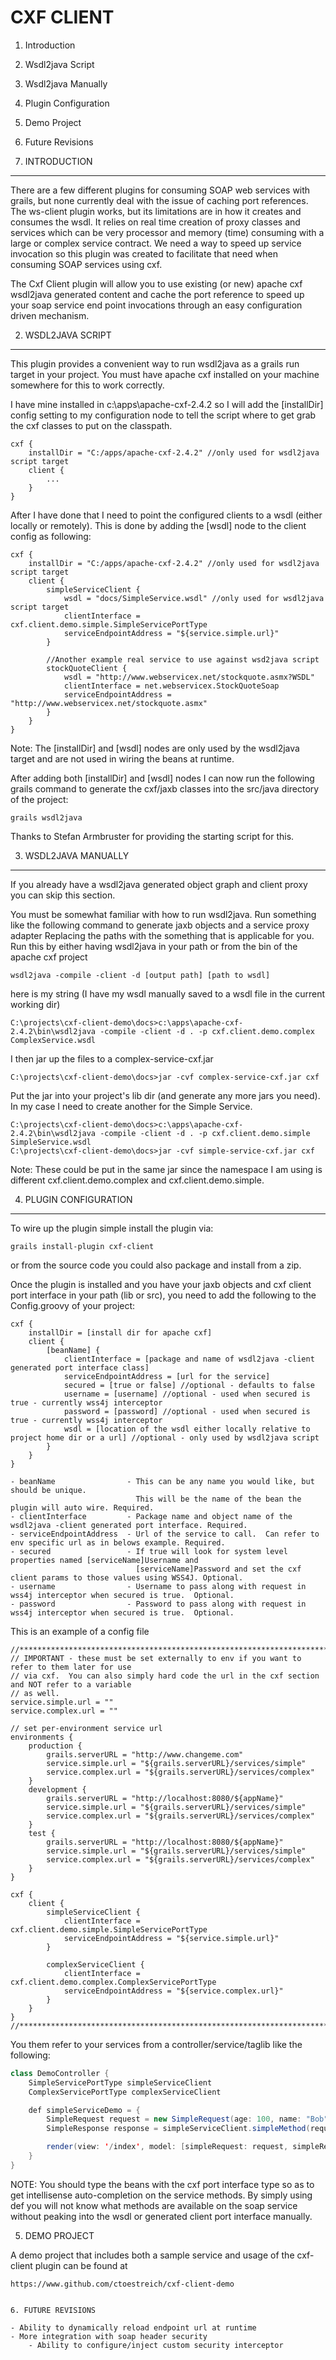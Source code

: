 CXF CLIENT
======

1. Introduction
2. Wsdl2java Script
3. Wsdl2java Manually
4. Plugin Configuration
5. Demo Project
6. Future Revisions


1. INTRODUCTION
---------------

There are a few different plugins for consuming SOAP web services with grails, but none currently deal with the issue of caching port references.  The ws-client plugin works, but its limitations are in how it creates and consumes the wsdl.  It relies on real time creation of proxy classes and services which can be very processor and memory (time) consuming with a large or complex service contract.  We need a way to speed up service invocation so this plugin was created to facilitate that need when consuming SOAP services using cxf.

The Cxf Client plugin will allow you to use existing (or new) apache cxf wsdl2java generated content and cache the port reference to speed up your soap service end point invocations through an easy configuration driven mechanism.


2. WSDL2JAVA SCRIPT
---------------

This plugin provides a convenient way to run wsdl2java as a grails run target in your project.  You must have apache cxf installed on your machine somewhere for this to work correctly.

I have mine installed in c:\apps\apache-cxf-2.4.2 so I will add the [installDir] config setting to my configuration node to tell the script where to get grab the cxf classes to put on the classpath.

    cxf {
        installDir = "C:/apps/apache-cxf-2.4.2" //only used for wsdl2java script target
        client {
            ...
        }
    }

After I have done that I need to point the configured clients to a wsdl (either locally or remotely).  This is done by adding the [wsdl] node to the client config as following:


    cxf {
        installDir = "C:/apps/apache-cxf-2.4.2" //only used for wsdl2java script target
        client {
            simpleServiceClient {
                wsdl = "docs/SimpleService.wsdl" //only used for wsdl2java script target
                clientInterface = cxf.client.demo.simple.SimpleServicePortType
                serviceEndpointAddress = "${service.simple.url}"
            }

            //Another example real service to use against wsd2java script
            stockQuoteClient {
                wsdl = "http://www.webservicex.net/stockquote.asmx?WSDL"
                clientInterface = net.webservicex.StockQuoteSoap
                serviceEndpointAddress = "http://www.webservicex.net/stockquote.asmx"
            }
        }
    }

Note: The [installDir] and [wsdl] nodes are only used by the wsdl2java target and are not used in wiring the beans at runtime.

After adding both [installDir] and [wsdl] nodes I can now run the following grails command to generate the cxf/jaxb classes into the src/java directory of the project:

    grails wsdl2java

Thanks to Stefan Armbruster for providing the starting script for this.


3. WSDL2JAVA MANUALLY
----------------

If you already have a wsdl2java generated object graph and client proxy you can skip this section.

You must be somewhat familiar with how to run wsdl2java.  Run something like the following command to generate jaxb objects and a service proxy adapter Replacing the paths with the something that is applicable for you.  Run this by either having wsdl2java in your path or from the bin of the apache cxf project

    wsdl2java -compile -client -d [output path] [path to wsdl]

here is my string (I have my wsdl manually saved to a wsdl file in the current working dir)

    C:\projects\cxf-client-demo\docs>c:\apps\apache-cxf-2.4.2\bin\wsdl2java -compile -client -d . -p cxf.client.demo.complex ComplexService.wsdl

I then jar up the files to a complex-service-cxf.jar

    C:\projects\cxf-client-demo\docs>jar -cvf complex-service-cxf.jar cxf

Put the jar into your project's lib dir (and generate any more jars you need).  In my case I need to create another for the Simple Service.

    C:\projects\cxf-client-demo\docs>c:\apps\apache-cxf-2.4.2\bin\wsdl2java -compile -client -d . -p cxf.client.demo.simple SimpleService.wsdl
    C:\projects\cxf-client-demo\docs>jar -cvf simple-service-cxf.jar cxf

Note: These could be put in the same jar since the namespace I am using is different cxf.client.demo.complex and cxf.client.demo.simple.


4. PLUGIN CONFIGURATION
----------------

To wire up the plugin simple install the plugin via:

    grails install-plugin cxf-client

or from the source code you could also package and install from a zip.

Once the plugin is installed and you have your jaxb objects and cxf client port interface in your path (lib or src), you need to add the following to the Config.groovy of your project:

    cxf {
        installDir = [install dir for apache cxf]
        client {
            [beanName] {
                clientInterface = [package and name of wsdl2java -client generated port interface class]
                serviceEndpointAddress = [url for the service]
                secured = [true or false] //optional - defaults to false
                username = [username] //optional - used when secured is true - currently wss4j interceptor
                password = [password] //optional - used when secured is true - currently wss4j interceptor
                wsdl = [location of the wsdl either locally relative to project home dir or a url] //optional - only used by wsdl2java script
            }
        }
    }

    - beanName                - This can be any name you would like, but should be unique.
                                This will be the name of the bean the plugin will auto wire. Required.
    - clientInterface         - Package name and object name of the wsdl2java -client generated port interface. Required.
    - serviceEndpointAddress  - Url of the service to call.  Can refer to env specific url as in belows example. Required.
    - secured                 - If true will look for system level properties named [serviceName]Username and
                                [serviceName]Password and set the cxf client params to those values using WSS4J. Optional.
    - username                - Username to pass along with request in wss4j interceptor when secured is true.  Optional.
    - password                - Password to pass along with request in wss4j interceptor when secured is true.  Optional.

This is an example of a config file

    //**********************************************************************************************
    // IMPORTANT - these must be set externally to env if you want to refer to them later for use
    // via cxf.  You can also simply hard code the url in the cxf section and NOT refer to a variable
    // as well.
    service.simple.url = ""
    service.complex.url = ""

    // set per-environment service url
    environments {
        production {
            grails.serverURL = "http://www.changeme.com"
            service.simple.url = "${grails.serverURL}/services/simple"
            service.complex.url = "${grails.serverURL}/services/complex"
        }
        development {
            grails.serverURL = "http://localhost:8080/${appName}"
            service.simple.url = "${grails.serverURL}/services/simple"
            service.complex.url = "${grails.serverURL}/services/complex"
        }
        test {
            grails.serverURL = "http://localhost:8080/${appName}"
            service.simple.url = "${grails.serverURL}/services/simple"
            service.complex.url = "${grails.serverURL}/services/complex"
        }
    }

    cxf {
        client {
            simpleServiceClient {
                clientInterface = cxf.client.demo.simple.SimpleServicePortType
                serviceEndpointAddress = "${service.simple.url}"
            }

            complexServiceClient {
                clientInterface = cxf.client.demo.complex.ComplexServicePortType
                serviceEndpointAddress = "${service.complex.url}"
            }
        }
    }
    //**********************************************************************************************

You them refer to your services from a controller/service/taglib like the following:

```java
class DemoController {
    SimpleServicePortType simpleServiceClient
    ComplexServicePortType complexServiceClient

    def simpleServiceDemo = {
        SimpleRequest request = new SimpleRequest(age: 100, name: "Bob")
        SimpleResponse response = simpleServiceClient.simpleMethod(request)

        render(view: '/index', model: [simpleRequest: request, simpleResponse: response])
    }
}
```

NOTE: You should type the beans with the cxf port interface type so as to get intellisense auto-completion on the service methods. By simply using def you will not know what methods are available on the soap service without peaking into the wsdl or generated client port interface manually.


5. DEMO PROJECT

A demo project that includes both a sample service and usage of the cxf-client plugin can be found at

    https://www.github.com/ctoestreich/cxf-client-demo

~~~~~~~~~~~~~~~~~~~~~~~~~~~~~~~~~~~~~~~~~~~~~~~~~~~~~~~~~~~~~~~~~~~~~~~~~~~~~~~~~~~~~~~~~~~~~~~

6. FUTURE REVISIONS

- Ability to dynamically reload endpoint url at runtime
- More integration with soap header security
    - Ability to configure/inject custom security interceptor



